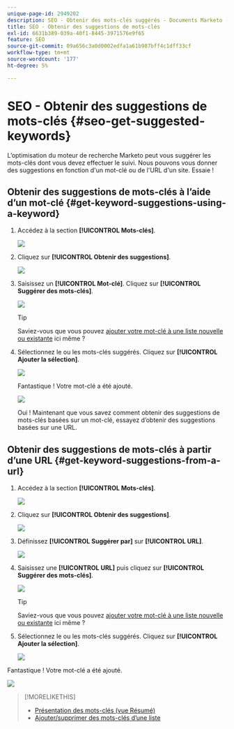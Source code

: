 ```yaml
---
unique-page-id: 2949202
description: SEO - Obtenir des mots-clés suggérés - Documents Marketo - Documentation du produit
title: SEO - Obtenir des suggestions de mots-clés
exl-id: 6631b389-039a-40f1-8445-3971576e9f65
feature: SEO
source-git-commit: 09a656c3a0d0002edfa1a61b987bff4c1dff33cf
workflow-type: tm+mt
source-wordcount: '177'
ht-degree: 5%

---
```


# SEO - Obtenir des suggestions de mots-clés {#seo-get-suggested-keywords}

L’optimisation du moteur de recherche Marketo peut vous suggérer les mots-clés dont vous devez effectuer le suivi. Nous pouvons vous donner des suggestions en fonction d&#39;un mot-clé ou de l&#39;URL d&#39;un site. Essaie !

## Obtenir des suggestions de mots-clés à l’aide d’un mot-clé {#get-keyword-suggestions-using-a-keyword}

1. Accédez à la section **[!UICONTROL Mots-clés]**.

   ![](assets/image2014-9-18-10-3a51-3a41.png)

1. Cliquez sur **[!UICONTROL Obtenir des suggestions]**.

   ![](assets/image2014-9-18-10-3a52-3a42.png)

1. Saisissez un **[!UICONTROL Mot-clé]**. Cliquez sur **[!UICONTROL Suggérer des mots-clés]**.

   ![](assets/image2014-9-18-10-3a53-3a14.png)

   >[!TIP]
   >
   >Saviez-vous que vous pouvez [ajouter votre mot-clé à une liste nouvelle ou existante](/help/marketo/product-docs/additional-apps/seo/understanding-seo/seo-managing-lists.md) ici même ?

1. Sélectionnez le ou les mots-clés suggérés. Cliquez sur **[!UICONTROL Ajouter la sélection]**.

   ![](assets/image2014-9-18-10-3a54-3a12.png)

   Fantastique ! Votre mot-clé a été ajouté.

   ![](assets/image2014-9-18-10-3a54-3a16.png)

   Oui ! Maintenant que vous savez comment obtenir des suggestions de mots-clés basées sur un mot-clé, essayez d’obtenir des suggestions basées sur une URL.

## Obtenir des suggestions de mots-clés à partir d’une URL  {#get-keyword-suggestions-from-a-url}

1. Accédez à la section **[!UICONTROL Mots-clés]**.

   ![](assets/image2014-9-18-10-3a54-3a26.png)

1. Cliquez sur **[!UICONTROL Obtenir des suggestions]**.

   ![](assets/image2014-9-18-11-3a4-3a43.png)

1. Définissez **[!UICONTROL Suggérer par]** sur **[!UICONTROL URL]**.

   ![](assets/image2014-9-18-11-3a4-3a52.png)

1. Saisissez une **[!UICONTROL URL]** puis cliquez sur **[!UICONTROL Suggérer des mots-clés]**.

   ![](assets/image2014-9-18-11-3a5-3a7.png)

   >[!TIP]
   >
   >Saviez-vous que vous pouvez [ajouter votre mot-clé à une liste nouvelle ou existante](/help/marketo/product-docs/additional-apps/seo/understanding-seo/seo-managing-lists.md) ici même ?

1. Sélectionnez le ou les mots-clés suggérés. Cliquez sur **[!UICONTROL Ajouter la sélection]**.

   ![](assets/image2014-9-18-11-3a8-3a3.png)

Fantastique ! Votre mot-clé a été ajouté.

![](assets/image2014-9-18-11-3a8-3a25.png)

>[!MORELIKETHIS]
>
>* [Présentation des mots-clés (vue Résumé)](/help/marketo/product-docs/additional-apps/seo/keywords/seo-understanding-keywords.md)
>* [Ajouter/supprimer des mots-clés d’une liste](/help/marketo/product-docs/additional-apps/seo/keywords/seo-add-remove-keywords-from-a-list.md)
